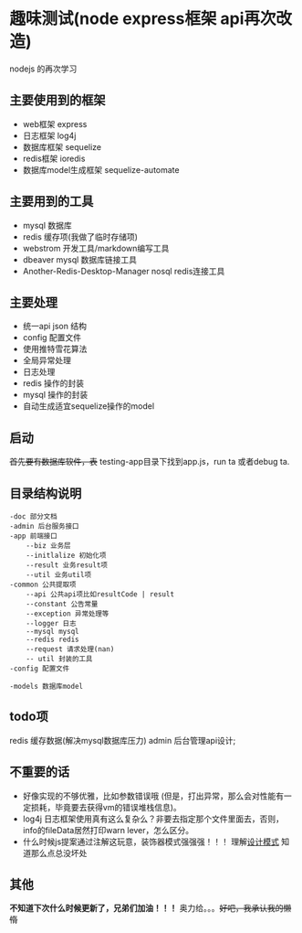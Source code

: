 # 趣味测试(node express框架 api再次改造)
nodejs 的再次学习

## 主要使用到的框架

- web框架 express
- 日志框架 log4j
- 数据库框架 sequelize
- redis框架 ioredis
- 数据库model生成框架 sequelize-automate

## 主要用到的工具
- mysql 数据库
- redis 缓存项(我做了临时存储项)
- webstrom 开发工具/markdown编写工具
- dbeaver mysql 数据库链接工具
- Another-Redis-Desktop-Manager nosql redis连接工具

## 主要处理
- 统一api json 结构
- config 配置文件
- 使用推特雪花算法
- 全局异常处理
- 日志处理
- redis 操作的封装
- mysql 操作的封装
- 自动生成适宜sequelize操作的model

## 启动
~~首先要有数据库软件，表~~
testing-app目录下找到app.js，run ta 或者debug ta.

## 目录结构说明

```
-doc 部分文档
-admin 后台服务接口
-app 前端接口
	--biz 业务层
	--initlalize 初始化项
	--result 业务result项
	--util 业务util项
-common 公共提取项
	--api 公共api项比如resultCode | result
	--constant 公告常量
	--exception 异常处理等
	--logger 日志
	--mysql mysql
	--redis redis 
	--request 请求处理(nan)
	-- util 封装的工具
-config 配置文件

-models 数据库model 
```



## todo项
redis 缓存数据(解决mysql数据库压力)
admin 后台管理api设计;



## 不重要的话
- 好像实现的不够优雅，比如参数错误哦 (但是，打出异常，那么会对性能有一定损耗，毕竟要去获得vm的错误堆栈信息)。
- log4j 日志框架使用真有这么复杂么？非要去指定那个文件里面去，否则，info的fileData居然打印warn lever，怎么区分。
- 什么时候js提案通过注解这玩意，装饰器模式强强强！！！ 理解[设计模式](https://www.cnblogs.com/alesic/p/10312514.html) 知道那么点总没坏处

## 其他
<b>不知道下次什么时候更新了，兄弟们加油！！！</b> 奥力给。。。~~好吧，我承认我的懒惰~~
